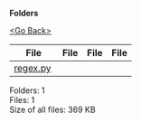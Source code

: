 **Folders**

[&lt;Go Back&gt;](../right.html)

<table><thead><tr class="header"><th><strong>File</strong></th><th><strong>File</strong></th><th><strong>File</strong></th><th><strong>File</strong></th></tr></thead><tbody><tr class="odd"><td><a href="regex.py">regex.py</a> </td><td></td><td></td><td></td></tr></tbody></table>

Folders: 1  
Files: 1  
Size of all files: 369 KB
